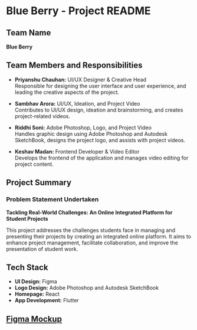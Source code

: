 # Blue Berry - Project README

## Team Name
**Blue Berry**

## Team Members and Responsibilities
- **Priyanshu Chauhan:** UI/UX Designer & Creative Head  
  Responsible for designing the user interface and user experience, and leading the creative aspects of the project.

- **Sambhav Arora:** UI/UX, Ideation, and Project Video  
  Contributes to UI/UX design, ideation and brainstorming, and creates project-related videos.

- **Riddhi Soni:** Adobe Photoshop, Logo, and Project Video  
  Handles graphic design using Adobe Photoshop and Autodesk SketchBook, designs the project logo, and assists with project videos.

- **Keshav Madan:** Frontend Developer & Video Editor  
  Develops the frontend of the application and manages video editing for project content.

## Project Summary
### Problem Statement Undertaken
**Tackling Real-World Challenges: An Online Integrated Platform for Student Projects**

This project addresses the challenges students face in managing and presenting their projects by creating an integrated online platform. It aims to enhance project management, facilitate collaboration, and improve the presentation of student work.

## Tech Stack
- **UI Design:** Figma
- **Logo Design:** Adobe Photoshop and Autodesk SketchBook
- **Homepage:** React
- **App Development:** Flutter

## [Figma Mockup](https://www.figma.com/design/wa8BCMF7qtKRQqkg1MCNPI/Hack'24-team-Blueberry?node-id=0-1&t=GeMOAlVk27rEhzVP-1)
